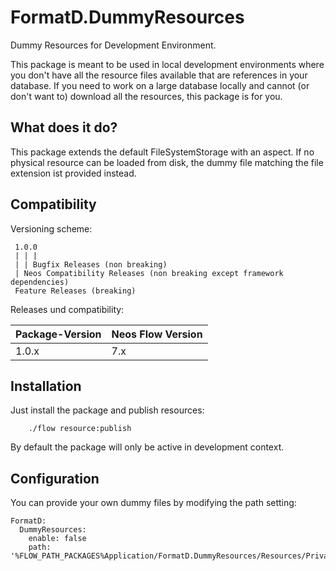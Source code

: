 
# FormatD.DummyResources

Dummy Resources for Development Environment.

This package is meant to be used in local development environments where you don't have all the resource files available that are references in your database.
If you need to work on a large database locally and cannot (or don't want to) download all the resources, this package is for you.

## What does it do?

This package extends the default FileSystemStorage with an aspect. 
If no physical resource can be loaded from disk, the dummy file matching the file extension ist provided instead.

## Compatibility

Versioning scheme:

     1.0.0 
     | | |
     | | Bugfix Releases (non breaking)
     | Neos Compatibility Releases (non breaking except framework dependencies)
     Feature Releases (breaking)

Releases und compatibility:

| Package-Version | Neos Flow Version |
|-----------------|-------------------|
| 1.0.x           | 7.x               |


## Installation

Just install the package and publish resources:

```
    ./flow resource:publish
```

By default the package will only be active in development context.


## Configuration

You can provide your own dummy files by modifying the path setting:

```
FormatD:
  DummyResources:
    enable: false
    path: '%FLOW_PATH_PACKAGES%Application/FormatD.DummyResources/Resources/Private/Dummy/'
```
